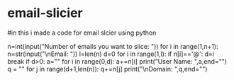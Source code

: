 # email-slicier
#in this i made a code for email slcier using python

n=int(input("Number of emails you want to slice: "))
for i in range(1,n+1):
    n=str(input("\nEmail: "))
    l=len(n)
    d=0
    for i in range(1,l):
        if n[i]=='@':
            d=i
            break
    if d>0:
        a=""
        for i in range(0,d):
            a+=n[i]
        print("User Name: ",a,end="")
        q = ""
        for j in range(d+1,len(n)):
            q+=n[j]
        print("\nDomain: ",q,end="")
        
